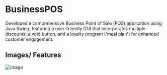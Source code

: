 # BusinessPOS
Developed a comprehensive Business Point of Sale (POS) application using Java Swing, featuring a user-friendly GUI that incorporates multiple discounts, a void button, and a loyalty program ('meal plan') for enhanced customer engagement.

<h2>Images/ Features</h2>

![image](https://github.com/user-attachments/assets/84d3b31d-7277-4464-bd5a-90874a8bf318)




